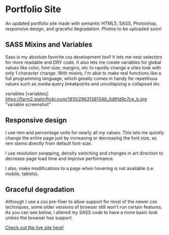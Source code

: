 # Portfolio Site

An updated portfolio site made with semantic HTML5, SASS, Photoshop, responsive design, and graceful degradation. Photos to be uploaded soon!

## SASS Mixins and Variables

Sass is my absolute favorite css development tool! It lets me nest selectors for more readable and DRY code. It also lets me create variables for global values like color, font-size, margins, etc to rapidly change a sites look with only 1 character change. With mixins, I'm able to make real functions like a full programming language, which greatly comes in handy for repetitious values such as media query breakpoints and uncollapsing a collapsed div.

variables
[variables]: https://farm2.staticflickr.com/1810/29631381348_0d91d9c7ce_b.jpg "variable screenshot"

## Responsive design

I use rem and percentage units for nearly all my values. This lets me quickly change the entire page just by increasing or decreasing the font size, as rem stems directly from default font-size.

I use resolution swapping, density switching and changes in art direction to decrease page load time and improve performance.

I also, make modifications to a page when hovering is not available (i.e. mobile, tablets).

## Graceful degradation

Although I use a css pre-fixer to allow support for most of the newer css techniques, some older versions of browser still won't run certain features. As you can see below, I altered my SASS code to have a more basic look unless the browser has support.




[Check out the live site here!](http://www.kyleludlow.io)
